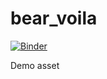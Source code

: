 # bear_voila

[![Binder](https://mybinder.org/badge_logo.svg)](https://mybinder.org/v2/gh/DigitalBrainData/01_asset/HEAD?urlpath=%2Fvoila%2Frender%2Fbear_classifier.ipynb)

Demo asset

